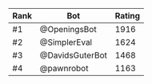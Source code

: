 Rank|Bot|Rating
---|---|---
#1|@OpeningsBot|1916
#2|@SimplerEval|1624
#3|@DavidsGuterBot|1468
#4|@pawnrobot|1163
